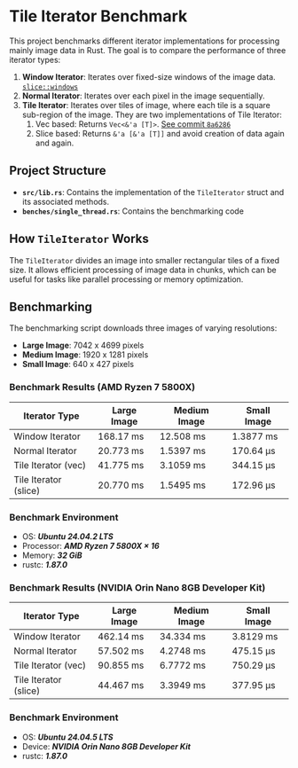 # Tile Iterator Benchmark

This project benchmarks different iterator implementations for processing mainly image data in Rust.
The goal is to compare the performance of three iterator types:

1. **Window Iterator**: Iterates over fixed-size windows of the image data. [`slice::windows`](https://doc.rust-lang.org/stable/std/primitive.slice.html#method.windows)
2. **Normal Iterator**: Iterates over each pixel in the image sequentially.
3. **Tile Iterator**: Iterates over tiles of image, where each tile is a square sub-region of the image.
    They are two implementations of Tile Iterator:
    1. Vec based: Returns `Vec<&'a [T]>`. [See commit `8a6286`](https://github.com/AS1100K/rust-experiments/commit/8a6286c2a2439fbbeee34c5c8629c078b471b510)
    2. Slice based: Returns `&'a [&'a [T]]` and avoid creation of data again and again.

## Project Structure

- **`src/lib.rs`**: Contains the implementation of the `TileIterator` struct and its associated methods.
- **`benches/single_thread.rs`**: Contains the benchmarking code

## How `TileIterator` Works

The `TileIterator` divides an image into smaller rectangular tiles of a fixed size. It allows efficient
processing of image data in chunks, which can be useful for tasks like parallel processing or memory optimization.

## Benchmarking

The benchmarking script downloads three images of varying resolutions:
- **Large Image**: 7042 x 4699 pixels
- **Medium Image**: 1920 x 1281 pixels
- **Small Image**: 640 x 427 pixels

### Benchmark Results (AMD Ryzen 7 5800X)

| Iterator Type         | Large Image | Medium Image | Small Image|
|-----------------------|-------------|--------------|------------|
| Window Iterator       | 168.17 ms   | 12.508 ms    | 1.3877 ms  |
| Normal Iterator       | 20.773 ms   | 1.5397 ms    | 170.64 µs  |
| Tile Iterator (vec)   | 41.775 ms   | 3.1059 ms    | 344.15 µs  |
| Tile Iterator (slice) | 20.770 ms   | 1.5495 ms    | 172.96 µs  |

### Benchmark Environment

- OS: **_Ubuntu 24.04.2 LTS_**
- Processor: **_AMD Ryzen 7 5800X × 16_**
- Memory: **_32 GiB_**
- rustc: **_1.87.0_**

### Benchmark Results (NVIDIA Orin Nano 8GB Developer Kit)

| Iterator Type         | Large Image | Medium Image | Small Image|
|-----------------------|-------------|--------------|------------|
| Window Iterator       | 462.14 ms   | 34.334 ms    | 3.8129 ms  |
| Normal Iterator       | 57.502 ms   | 4.2748 ms    | 475.15 µs  |
| Tile Iterator (vec)   | 90.855 ms   | 6.7772 ms    | 750.29 µs  |
| Tile Iterator (slice) | 44.467 ms   | 3.3949 ms    | 377.95 µs  |

### Benchmark Environment

- OS: **_Ubuntu 24.04.5 LTS_**
- Device: **_NVIDIA Orin Nano 8GB Developer Kit_**
- rustc: **_1.87.0_**
